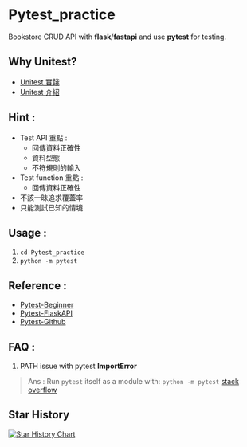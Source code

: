 # Pytest_practice
Bookstore CRUD API with **flask**/**fastapi** and use **pytest** for testing.

## Why Unitest?
* [Unitest 實踐](https://yu-jack.github.io/2020/09/14/unit-test-best-practice-part-1/)
* [Unitest 介紹](https://hsien-w-wei.medium.com/ut-whats-unit-test-%E5%9C%A8%E5%89%8D%E7%AB%AF%E6%98%AF%E8%A6%81%E6%B8%AC%E4%BB%80%E9%BA%BC-a11efc529204)

## Hint : 
* Test API 重點 : 
	* 回傳資料正確性
	* 資料型態
	* 不符規則的輸入
* Test function 重點 : 
	* 回傳資料正確性
* 不該一昧追求覆蓋率
* 只能測試已知的情境

## Usage : 
1. `cd Pytest_practice`
2. `python -m pytest`

## Reference : 
* [Pytest-Beginner](https://www.minglunwu.com/notes/2022/pytest_101.html)
* [Pytest-FlaskAPI](https://jerryeml.coderbridge.io/2021/07/11/Create-an-API-with-Flask-and-test-with-pytest/)
* [Pytest-Github](https://github.com/pytest-dev/pytest)

## FAQ : 
1. PATH issue with pytest **ImportError**
> Ans : Run `pytest` itself as a module with: `python -m pytest`
> [stack overflow](https://stackoverflow.com/questions/10253826/path-issue-with-pytest-importerror-no-module-named-yadayadayada)

## Star History
[![Star History Chart](https://api.star-history.com/svg?repos=pytest-dev/pytest&type=Timeline)](https://star-history.com/#pytest-dev/pytest&Timeline)
